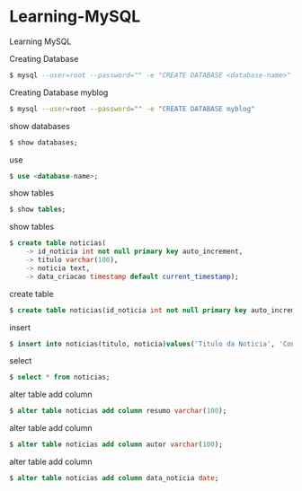 # Learning-MySQL
Learning MySQL



Creating Database <database-name>
```sql
$ mysql --user=root --password="" -e "CREATE DATABASE <database-name>"
```

Creating Database myblog
```sh
$ mysql --user=root --password="" -e "CREATE DATABASE myblog"
```

show databases
```sql
$ show databases;
```

use <database-name>
```sql
$ use <database-name>;
```
  
show tables
```sql
$ show tables;
```

show tables
```sql
$ create table noticias(
    -> id_noticia int not null primary key auto_increment,
    -> titulo varchar(100),
    -> noticia text,
    -> data_criacao timestamp default current_timestamp);

```

create table
```sql
$ create table noticias(id_noticia int not null primary key auto_increment, titulo varchar(100), noticia text, data_criacao timestamp default current_timestamp);
```


insert
```sql
$ insert into noticias(titulo, noticia)values('Titulo da Noticia', 'Conteudo da Noticia');
```

select
```sql
$ select * from noticias;
```

alter table add column
```sql
$ alter table noticias add column resumo varchar(100);
```

alter table add column
```sql
$ alter table noticias add column autor varchar(100);
```

alter table add column
```sql
$ alter table noticias add column data_noticia date;
```
